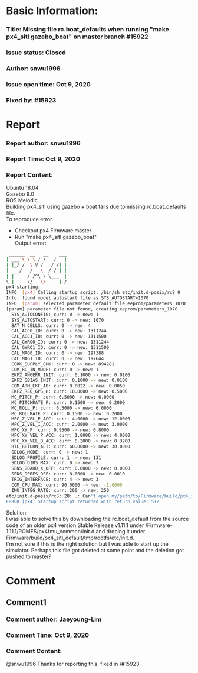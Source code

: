 # Basic Information:
### Title:  Missing file rc.boat_defaults when running "make px4_sitl gazebo_boat" on master branch #15922 
### Issue status: Closed
### Author: snwu1996
### Issue open time: Oct 9, 2020
### Fixed by: #15923
# Report
### Report author: snwu1996
### Report Time: Oct 9, 2020
### Report Content:   
Ubuntu 18.04    
Gazebo 9.0    
ROS Melodic  
Building px4_sitl using gazebo + boat fails due to missing rc.boat_defaults file.  
To reproduce error.  
- Checkout px4 Firmware master  
- Run "make px4_sitl gazebo_boat"  
Output error:  
    
```bash     
 ______  __   __    ___        
| ___ \ \ \ / /   /   |        
| |_/ /  \ V /   / /| |        
|  __/   /   \  / /_| |        
| |     / /^\ \ \___  |        
\_|     \/   \/     |_/        
px4 starting.        
INFO  [px4] Calling startup script: /bin/sh etc/init.d-posix/rcS 0        
Info: found model autostart file as SYS_AUTOSTART=1070        
INFO  [param] selected parameter default file eeprom/parameters_1070        
[param] parameter file not found, creating eeprom/parameters_1070        
  SYS_AUTOCONFIG: curr: 0 -> new: 1        
  SYS_AUTOSTART: curr: 0 -> new: 1070        
  BAT_N_CELLS: curr: 0 -> new: 4        
  CAL_ACC0_ID: curr: 0 -> new: 1311244        
  CAL_ACC1_ID: curr: 0 -> new: 1311500        
  CAL_GYRO0_ID: curr: 0 -> new: 1311244        
  CAL_GYRO1_ID: curr: 0 -> new: 1311500        
  CAL_MAG0_ID: curr: 0 -> new: 197388        
  CAL_MAG1_ID: curr: 0 -> new: 197644        
  CBRK_SUPPLY_CHK: curr: 0 -> new: 894281        
  COM_RC_IN_MODE: curr: 0 -> new: 1        
  EKF2_ANGERR_INIT: curr: 0.1000 -> new: 0.0100        
  EKF2_GBIAS_INIT: curr: 0.1000 -> new: 0.0100        
  COM_ARM_EKF_AB: curr: 0.0022 -> new: 0.0050        
  EKF2_REQ_GPS_H: curr: 10.0000 -> new: 0.5000        
  MC_PITCH_P: curr: 6.5000 -> new: 6.0000        
  MC_PITCHRATE_P: curr: 0.1500 -> new: 0.2000        
  MC_ROLL_P: curr: 6.5000 -> new: 6.0000        
  MC_ROLLRATE_P: curr: 0.1500 -> new: 0.2000        
  MPC_Z_VEL_P_ACC: curr: 4.0000 -> new: 12.0000        
  MPC_Z_VEL_I_ACC: curr: 2.0000 -> new: 3.0000        
  MPC_XY_P: curr: 0.9500 -> new: 0.8000        
  MPC_XY_VEL_P_ACC: curr: 1.8000 -> new: 4.0000        
  MPC_XY_VEL_D_ACC: curr: 0.2000 -> new: 0.3200        
  RTL_RETURN_ALT: curr: 60.0000 -> new: 30.0000        
  SDLOG_MODE: curr: 0 -> new: 1        
  SDLOG_PROFILE: curr: 1 -> new: 131        
  SDLOG_DIRS_MAX: curr: 0 -> new: 7        
  SENS_BOARD_X_OFF: curr: 0.0000 -> new: 0.0000        
  SENS_DPRES_OFF: curr: 0.0000 -> new: 0.0010        
  TRIG_INTERFACE: curr: 4 -> new: 3        
  COM_CPU_MAX: curr: 90.0000 -> new: -1.0000        
  IMU_INTEG_RATE: curr: 200 -> new: 250        
etc/init.d-posix/rcS: 28: .: Can't open my/path/to/Firmware/build/px4_sitl_default/tmp/rootfs/etc/init.d/rc.boat_defaults        
ERROR [px4] Startup script returned with return value: 512        
```  
Solution:    
I was able to solve this by downloading the rc.boat_default from the source code of an older px4 version Stable Release v1.11.1 under /Firmware-1.11.1/ROMFS/px4fmu_common/init.d and droping it under Firmware/build/px4_sitl_default/tmp/rootfs/etc/init.d.  
I'm not sure if this is the right solution but I was able to start up the simulator. Perhaps this file got deleted at some point and the deletion got pushed to master?  

# Comment
## Comment1
### Comment author: Jaeyoung-Lim
### Comment Time: Oct 9, 2020
### Comment Content:   
@snwu1996 Thanks for reporting this, fixed in \\\#15923  
